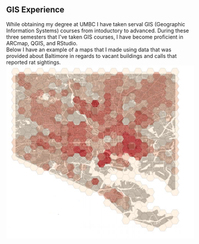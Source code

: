 ## GIS Experience
While obtaining my degree at UMBC I have taken serval GIS (Geographic Information Systems) courses from intoductory to advanced. During these three semesters that I've taken GIS courses, I have become proficient in ARCmap, QGIS, and RStudio. 
<br br>
Below I have an example of a maps that I made using data that was provided about Baltimore in regards to vacant buildings and calls that reported rat sightings. 
<img src="images/SneakPeakVacancy.png?raw=true"/>

